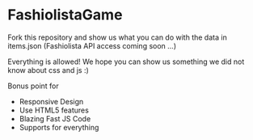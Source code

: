 FashiolistaGame
===============

Fork this repository and show us what you can do with the data in items.json
(Fashiolista API access coming soon ...)

Everything is allowed!
We hope you can show us something we did not know about css and js :)

Bonus point for
-   Responsive Design
-   Use HTML5 features
-   Blazing Fast JS Code
-   Supports for everything
